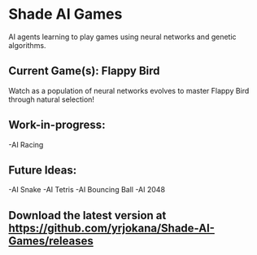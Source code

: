# Shade AI Games

AI agents learning to play games using neural networks and genetic algorithms.

## Current Game(s): Flappy Bird

Watch as a population of neural networks evolves to master Flappy Bird through natural selection!

## Work-in-progress:

-AI Racing

## Future Ideas:

-AI Snake
-AI Tetris
-AI Bouncing Ball
-AI 2048

## Download the latest version at https://github.com/yrjokana/Shade-AI-Games/releases
